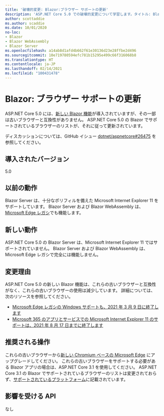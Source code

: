 ```yaml
---
title: '破壊的変更: Blazor:ブラウザー サポートの更新'
description: 'ASP.NET Core 5.0 での破壊的変更について学習します。タイトル: Blazor:ブラウザー サポートの更新'
author: scottaddie
ms.author: scaddie
ms.date: 10/01/2020
no-loc:
- Blazor
- Blazor WebAssembly
- Blazor Server
ms.openlocfilehash: a14ab8d1afd4b662f61e30136d23e28ffbe2d496
ms.sourcegitcommit: 10e719780594efc781b15295e499c66f316068b8
ms.translationtype: HT
ms.contentlocale: ja-JP
ms.lasthandoff: 02/14/2021
ms.locfileid: "100431478"
---
```

# <a name="blazor-updated-browser-support"></a>Blazor: ブラウザー サポートの更新

ASP.NET Core 5.0 には、[新しい Blazor 機能](https://github.com/dotnet/aspnetcore/issues/21514)が導入されていますが、その一部は古いブラウザーと互換性がありません。 ASP.NET Core 5.0 の Blazor でサポートされているブラウザーのリストが、それに従って更新されています。

ディスカッションについては、GitHub イシュー [dotnet/aspnetcore#26475](https://github.com/dotnet/aspnetcore/issues/26475) を参照してください。

## <a name="version-introduced"></a>導入されたバージョン

5.0

## <a name="old-behavior"></a>以前の動作

Blazor Server は、十分なポリフィルを備えた Microsoft Internet Explorer 11 をサポートしています。 Blazor Server および Blazor WebAssembly は、[Microsoft Edge レガシ](https://support.microsoft.com/help/4533505/what-is-microsoft-edge-legacy)でも機能します。

## <a name="new-behavior"></a>新しい動作

ASP.NET Core 5.0 の Blazor Server は、Microsoft Internet Explorer 11 ではサポートされていません。 Blazor Server および Blazor WebAssembly は、Microsoft Edge レガシで完全には機能しません。

## <a name="reason-for-change"></a>変更理由

ASP.NET Core 5.0 の新しい Blazor 機能は、これらの古いブラウザーと互換性がなく、これらの古いブラウザーの使用は減少しています。 詳細については、次のリソースを参照してください。

* [Microsoft Edge レガシの Windows サポートも、2021 年 3 月 9 日に終了します](https://support.microsoft.com/help/4533505/what-is-microsoft-edge-legacy)
* [Microsoft 365 のアプリとサービスでの Microsoft Internet Explorer 11 のサポートは、2021 年 8 月 17 日までに終了します](/lifecycle/announcements/m365-ie11-microsoft-edge-legacy)

## <a name="recommended-action"></a>推奨される操作

これらの古いブラウザーから[新しい Chromium ベースの Microsoft Edge](https://www.microsoft.com/edge) にアップグレードしてください。 これらの古いブラウザーをサポートする必要がある Blazor アプリの場合は、ASP.NET Core 3.1 を使用してください。 ASP.NET Core 3.1 の Blazor でサポートされているブラウザーのリストは変更されておらず、[サポートされているプラットフォーム](/aspnet/core/blazor/supported-platforms?view=aspnetcore-3.1)に記載されています。

## <a name="affected-apis"></a>影響を受ける API

なし

<!--

### Category

ASP.NET Core

### Affected APIs

Not detectable via API analysis

-->
